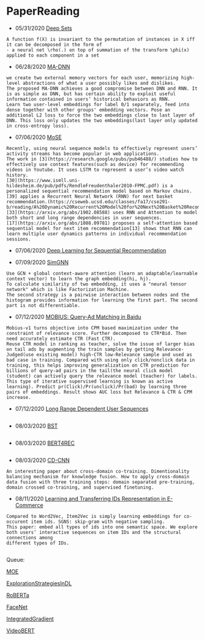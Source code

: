 # PaperReading

* 05/31/2020 [Deep Sets](https://arxiv.org/pdf/1703.06114.pdf)
```
A function f(X) is invariant to the permutation of instances in X iff it can be decomposed in the form of 
- a neural net \rho(.) on top of summation of the transform \phi(x) applied to each component in a set
```
* 06/28/2020 [MA-DNN](https://arxiv.org/pdf/1907.04667.pdf)
```
we create two external memory vectors for each user, memorizing high-level abstractions of what a user possibly likes and dislikes. 
The proposed MA-DNN achieves a good compromise between DNN and RNN. It is as simple as DNN, but has certain ability to exploit useful information contained in users’ historical behaviors as RNN.
Learn two user-level embeddings for label 0/1 separately, feed into dense together with other groups' embedding vectors. Pose an additional L2 loss to force the two embeddings close to last layer of DNN. This loss only updates the two embeddings(last layer only updated in cross-entropy loss).
```
* 07/06/2020 [MoSE](https://research.google/pubs/pub49274/)
```
Recently, using neural sequence models to effectively represent users’ activity streams has become popular in web applications.
The work in [3](https://research.google/pubs/pub46488/) studies how to effectively use context features(such as device) for recommending videos in Youtube. It uses LSTM to represent a user’s video watch history. 
[30](https://www.ismll.uni-hildesheim.de/pub/pdfs/RendleFreudenthaler2010-FPMC.pdf) is a personalized sequential recommendation model based on Markov chains. 
[39] applies a Recurrent Neural Network (RNN) for next basket recommendation.(https://cseweb.ucsd.edu/classes/fa17/cse291-b/reading/A%20Dynamic%20Recurrent%20Model%20for%20Next%20Basket%20Recommendation.pdf)
[33](https://arxiv.org/abs/1902.08588) uses RNN and Attention to model both short and long range dependencies in user sequences. 
[17](https://arxiv.org/abs/1808.09781) proposes a self-attention based sequential model for next item recommendation[13] shows that RNN can learn multiple user dynamics patterns in individual recommendation sessions.
```
* 07/06/2020 [Deep Learning for Sequential Recommendation](https://arxiv.org/pdf/1905.01997.pdf)

* 07/09/2020 [SimGNN](https://arxiv.org/pdf/1808.05689.pdf)
```
Use GCN + global context-aware attention (learn an adaptable/learnable context vector) to learn the graph embedding(hi, hj).
To calculate similarity of two embedding, it uses a "neural tensor network" which is like Factorization Machine.
The second strategy is a pairwise interaction between nodes and the histogram provides information for learning the first part. The second part is not differentiable.
```

* 07/12/2020 [MOBIUS: Query-Ad Matching in Baidu](http://research.baidu.com/Public/uploads/5d12eca098d40.pdf)
```
Mobius-v1 turns objective into CPM based maximization under the constraint of relevance score. Further decomposed to CTR*Bid. Then need accurately estimate CTR (Fast CTR).
Reuse CTR model in ranking as teacher, solve the issue of larger bias on tail ads by augmenting the train samples by getting Relevance-Judged(use existing model) high-CTR low-Relevance sample and used as bad case in training. Compared with using only click/nonclick data in training, this helps improving generalization on CTR prediction for billions of query-ad pairs in the tail(the neural click model (student) can actively query the relevance model (teacher) for labels. This type of iterative supervised learning is known as active learning). Predict pr(Click)/Pr(unclick)/Pr(bad) by learning three pairs of embeddings. Result shows AUC loss but Relevance & CTR & CPM increase.
```

* 07/12/2020 [Long Range Dependent User Sequences](https://arxiv.org/pdf/1902.08588.pdf)
```
```

* 08/03/2020 [BST](https://arxiv.org/pdf/1905.06874.pdf)
```
```

* 08/03/2020 [BERT4REC](https://arxiv.org/pdf/1904.06690.pdf)
```
```

* 08/03/2020 [CD-CNN](https://arxiv.org/abs/1804.09901)
```
An interesting paper about cross-domain co-training. Dimentionality balancing mechanism for knowledge fusion. How to apply cross-domain data fusion with three training steps: domain separated pre-training, domain crossed co-training, and supervised finetuning.
```

* 08/11/2020 [Learning and Transferring IDs Representation in E-Commerce](https://arxiv.org/pdf/1712.08289.pdf)
```
Compared to Word2Vec, Item2Vec is simply learning embeddings for co-occurent item ids. SGNS: skip-gram with negative sampling.
This paper: embed all types of ids into one semantic space. We explore both users’ interactive sequences on item IDs and the structural connections among
different types of IDs.


```

Queue:

[MOE](https://arxiv.org/abs/1701.06538)

[ExplorationStrategiesInDL](https://lilianweng.github.io/lil-log/2020/06/07/exploration-strategies-in-deep-reinforcement-learning.html)

[RoBERTa](https://arxiv.org/abs/1907.11692)

[FaceNet](https://arxiv.org/abs/1503.03832)

[IntegratedGradient](https://arxiv.org/abs/1703.01365)

[VideoBERT](https://arxiv.org/abs/1904.01766)

